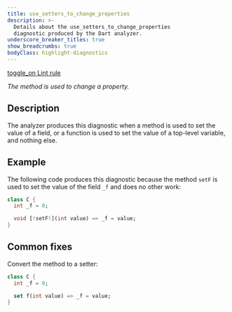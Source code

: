 ```yaml
---
title: use_setters_to_change_properties
description: >-
  Details about the use_setters_to_change_properties
  diagnostic produced by the Dart analyzer.
underscore_breaker_titles: true
show_breadcrumbs: true
bodyClass: highlight-diagnostics
---
```


<div class="tags">
  <a class="tag-label"
      href="/tools/linter-rules/use_setters_to_change_properties"
      title="Learn about the lint rule that enables this diagnostic."
      aria-label="Learn about the lint rule that enables this diagnostic."
      target="_blank">
    <span class="material-symbols" aria-hidden="true">toggle_on</span>
    <span>Lint rule</span>
  </a>
</div>

_The method is used to change a property._

## Description

The analyzer produces this diagnostic when a method is used to set the
value of a field, or a function is used to set the value of a top-level
variable, and nothing else.

## Example

The following code produces this diagnostic because the method `setF` is
used to set the value of the field `_f` and does no other work:

```dart
class C {
  int _f = 0;

  void [!setF!](int value) => _f = value;
}
```

## Common fixes

Convert the method to a setter:

```dart
class C {
  int _f = 0;

  set f(int value) => _f = value;
}
```
